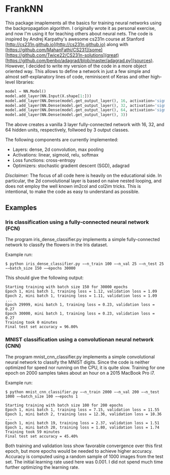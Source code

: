# FrankNN

This package imaplements all the basics for training neural networks using the backpropagation algorithm.
I originally wrote it as personal exercise, and now I'm using it for teaching others about neural nets.
The code is inspired by Andrej Karpathy's awesome cs231n course at Stanford [http://cs231n.github.io](http://cs231n.github.io) along with [https://github.com/MahanFathi/CS231](some) [https://github.com/Twice22/CS231n-solutions](great) [https://github.com/benbo/adagrad/blob/master/adagrad.py](sources). However, I decided to write my version of the code in a more object oriented way. This allows to define a network in just a few simple and almost self-explanatory lines of code, reminiscent of Keras and other high-level libraries:

```python
model = NN.Model()
model.add_layer(NN.Input(X.shape[1:]))
model.add_layer(NN.Dense(model.get_output_layer(), 16, activation='sigmoid'))
model.add_layer(NN.Dense(model.get_output_layer(), 32, activation='sigmoid'))
model.add_layer(NN.Dense(model.get_output_layer(), 64, activation='sigmoid'))
model.add_layer(NN.Dense(model.get_output_layer(), 3))
```

The above creates a vanilla 3 layer fully-connected network with 16, 32, and 64 hidden units, respectively, follwoed by 3 output classes.

The following components are currently implemented:

* Layers: dense, 2d convolution, max pooling
* Activations: linear, sigmoid, relu, softmax
* Loss functions: cross-entropy
* Optimizers: stochastic gradient descent (SGD), adagrad

*Disclaimer:* The focus of all code here is heavily on the educational side. In particular, the 2d convolutional layer is based on naive nested looping, and does not employ the well known im2col and col2im tricks. This is intentional, to make the code as easy to understand as possible.

## Examples

### Iris classification using a fully-connected neural network (FCN)

The program iris_dense_classifier.py implements a simple fully-connected network to classify the flowers in
the Iris dataset.

Example run:
```console
$ python iris_dense_classifier.py −−n_train 100 −−n_val 25 −−n_test 25 −−batch_size 150 −−epochs 30000
```

This should give the following output:
```console
Starting training with batch size 150 for 30000 epochs
Epoch 1, mini batch 1, training loss = 1.12, validation loss = 1.09
Epoch 2, mini batch 1, training loss = 1.11, validation loss = 1.09
...
Epoch 29999, mini batch 1, training loss = 0.23, validation loss = 0.27
Epoch 30000, mini batch 1, training loss = 0.23, validation loss = 0.27
Training took 0 minutes
Final test set accuracy = 96.00%
```

### MNIST classification using a convolutionan neural network (CNN)

The program mnist_cnn_classifier.py implements a simple convolutional neural network to classify the
MNIST digits. Since the code is neither optimized for speed nor running on the CPU, it is quite slow. 
Training for one epoch on 2000 samples takes about an hour on a 2015 MacBook Pro i7. 

Example run:
```console
$ python mnist_cnn_classifier.py −−n_train 2000 −−n_val 200 −−n_test 1000 −−batch_size 100 −−epochs 1
```

```console
Starting training with batch size 100 for 200 epochs
Epoch 1, mini batch 1, training loss = 7.15, validation loss = 11.55
Epoch 1, mini batch 2, training loss = 12.36, validation loss = 10.36
...
Epoch 1, mini batch 19, training loss = 2.37, validation loss = 1.51
Epoch 1, mini batch 20, training loss = 1.80, validation loss = 1.74
Training took 59 minutes
Final test set accuracy = 45.40%
```

Both training and validation loss show favorable convergence over this first epoch, but more epochs would be needed to
achieve higher accuracy. Accuracy is computed using a random sample of 1000 images from the test set. The initial learning rate used here was 0.001. I did not spend much time further optimizing the learning rate.



